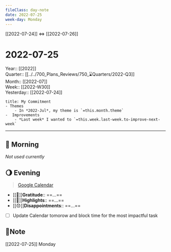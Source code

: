 ```yaml
---
fileClass: day-note  
date: 2022-07-25
week-day: Monday
---
```


[[2022-07-24]]  <=> [[2022-07-26]]  

# 2022-07-25

Year:: [[2022]]  
Quarter:: [[../../700_Plans_Reviews/750_⌛Quarters/2022-Q3]]  
Month:: [[2022-07]]  
Week:: [[2022-W30]]  
Yesterday:: [[2022-07-24]]  

```ad-info
title: My Commitment
- Themes
	- In *2022-Jul*, my theme is `=this.month.theme`  
-  Improvements  
	- *Last week* I wanted to `=this.week.last-week.to-improve-next-week`  
```

---
## 🌅 Morning
*Not used currently* 

## 🌖 Evening
> [Google Calendar](https://calendar.google.com/calendar/u/0/r)
- [[💖]]**Gratitude**::  ==...==  
- [[🔆]]**Highlights**::  ==...==  
- [[😞]]**Disappointments**::  ==...==  
- [ ] Update Calendar tomorow and block time for the most impactful task

## 📝Note
[[2022-07-25]]  Monday
  